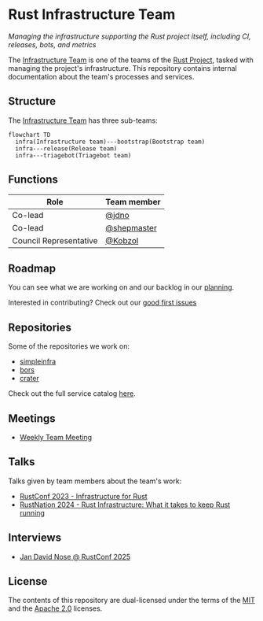 # Rust Infrastructure Team

_Managing the infrastructure supporting the Rust project itself, including CI,
releases, bots, and metrics_

The [Infrastructure Team] is one of the teams of the [Rust Project], tasked with
managing the project's infrastructure. This repository contains internal
documentation about the team's processes and services.

## Structure

The [Infrastructure Team] has three sub-teams:

```mermaid
flowchart TD
  infra(Infrastructure team)---bootstrap(Bootstrap team)
  infra---release(Release team)
  infra---triagebot(Triagebot team)
```

## Functions

<!-- markdownlint-disable MD013 -->

| Role                   | Team member                                  |
| ---------------------- | -------------------------------------------- |
| Co-lead                | [@jdno](https://github.com/jdno)             |
| Co-lead                | [@shepmaster](https://github.com/shepmaster) |
| Council Representative | [@Kobzol](https://github.com/Kobzol)         |

<!-- markdownlint-enable MD013 -->

## Roadmap

You can see what we are working on and our backlog in our
[planning](https://github.com/orgs/rust-lang/projects/24/views/1).

Interested in contributing? Check out our
[good first issues](https://github.com/orgs/rust-lang/projects/24/views/3)

## Repositories

Some of the repositories we work on:

- [simpleinfra](https://github.com/rust-lang/simpleinfra)
- [bors](https://github.com/rust-lang/bors)
- [crater](https://github.com/rust-lang/crater)

Check out the full service catalog
[here](./service-catalog/README.md).

## Meetings

- [Weekly Team Meeting](./meetings/README.md)

## Talks

Talks given by team members about the team's work:

- [RustConf 2023 - Infrastructure for Rust](https://www.youtube.com/watch?v=luBJvcGg9HQ)
- [RustNation 2024 - Rust Infrastructure: What it takes to keep Rust running](https://www.youtube.com/watch?v=GnLZMJ2r7sk)

## Interviews

- [Jan David Nose @ RustConf 2025](https://www.youtube.com/watch?v=r7i-2wHtNjw)

## License

The contents of this repository are dual-licensed under the terms of the
[MIT](./LICENSE-MIT) and the [Apache 2.0](./LICENSE-APACHE) licenses.

[infrastructure team]: https://www.rust-lang.org/governance/teams/infra
[rust project]: https://www.rust-lang.org/
